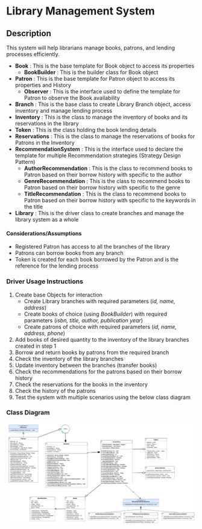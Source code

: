 # Library Management System

## Description
This system will help librarians manage books, patrons, and lending processes efficiently.

* **Book** : This is the base template for Book object to access its properties
  * **BookBuilder** : This is the builder class for Book object
* **Patron** : This is the base template for Patron object to access its properties and History
    * **Observer** : This is the interface used to define the template for Patron to observe the Book availability
* **Branch** : This is the base class to create Library Branch object, access inventory and manage lending process
* **Inventory** : This is the class to manage the inventory of books and its reservations in the library
* **Token** : This is the class holding the book lending details
* **Reservations** : This is the class to manage the reservations of books for Patrons in the Inventory
* **RecommendationSystem** : This is the interface used to declare the template for multiple Recommendation strategies (Strategy Design Pattern)
  * **AuthorRecommendation** : This is the class to recommend books to Patron based on their borrow history with specific to the author
  * **GenreRecommendation** : This is the class to recommend books to Patron based on their borrow history with specific to the genre
  * **TitleRecommendation** : This is the class to recommend books to Patron based on their borrow history with specific to the keywords in the title
* **Library** : This is the driver class to create branches and manage the library system as a whole

#### Considerations/Assumptions
* Registered Patron has access to all the branches of the library
* Patrons can borrow books from any branch
* Token is created for each book borrowed by the Patron and is the reference for the lending process

### Driver Usage Instructions
1. Create base Objects for interaction
   - Create Library branches with required parameters (*id, name, address*)
   - Create books of choice (using *BookBuilder*) with required parameters (*isbn, title, author, publication year*)
   - Create patrons of choice with required parameters (*id, name, address, phone*)
2. Add books of desired quantity to the inventory of the library branches created in step 1
3. Borrow and return books by patrons from the required branch
4. Check the inventory of the library branches
5. Update inventory between the branches (transfer books)
6. Check the recommendations for the patrons based on their borrow history
7. Check the reservations for the books in the inventory
8. Check the history of the patrons
9. Test the system with multiple scenarios using the below class diagram

### Class Diagram
![Library Management System Class Diagram](https://github.com/Akhilesh9025/AirTribe-Projects/blob/main/ClassDiagram_LibraryManagementSystem.png)



